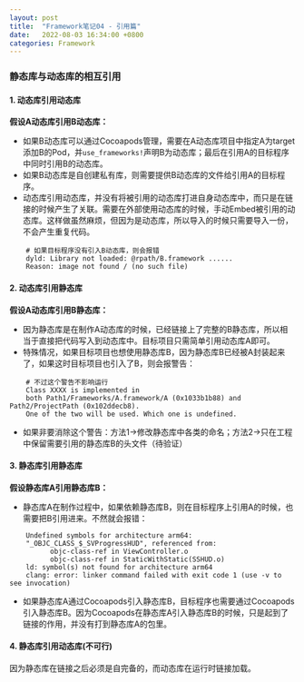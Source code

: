 ```yaml
---
layout: post
title:  "Framework笔记04 - 引用篇"
date:   2022-08-03 16:34:00 +0800
categories: Framework
---
```


### 静态库与动态库的相互引用

#### 1. 动态库引用动态库  
**假设A动态库引用B动态库：**  
* 如果B动态库可以通过Cocoapods管理，需要在A动态库项目中指定A为target添加B的Pod，并`use_frameworks!`声明B为动态库；最后在引用A的目标程序中同时引用B的动态库。  
* 如果B动态库是自创建私有库，则需要提供B动态库的文件给引用A的目标程序。  
* 动态库引用动态库，并没有将被引用的动态库打进自身动态库中，而只是在链接的时候产生了关联。需要在外部使用动态库的时候，手动Embed被引用的动态库。这样做虽然麻烦，但因为是动态库，所以导入的时候只需要导入一份，不会产生重复代码。  
```
    # 如果目标程序没有引入B动态库，则会报错
    dyld: Library not loaded: @rpath/B.framework ......
    Reason: image not found / (no such file)
```

#### 2. 动态库引用静态库  
**假设A动态库引用B静态库：**  
* 因为静态库是在制作A动态库的时候，已经链接上了完整的B静态库，所以相当于直接把代码写入到动态库中。目标项目只需简单引用动态库A即可。  
* 特殊情况，如果目标项目也想使用静态库B，因为静态库B已经被A封装起来了，如果这时目标项目也引入了B，则会报警告：  
```
    # 不过这个警告不影响运行
    Class XXXX is implemented in 
    both Path1/Frameworks/A.framework/A (0x1033b1b88) and Path2/ProjectPath (0x102ddecb8). 
    One of the two will be used. Which one is undefined.
```
* 如果非要消除这个警告：方法1->修改静态库中各类的命名；方法2->只在工程中保留需要引用的静态库B的头文件（待验证）  

#### 3. 静态库引用静态库  
**假设静态库A引用静态库B：**  
* 静态库A在制作过程中，如果依赖静态库B，则在目标程序上引用A的时候，也需要把B引用进来。不然就会报错：  
```
    Undefined symbols for architecture arm64:
    "_OBJC_CLASS_$_SVProgressHUD", referenced from:
          objc-class-ref in ViewController.o
          objc-class-ref in StaticWithStatic(SSHUD.o)
    ld: symbol(s) not found for architecture arm64
    clang: error: linker command failed with exit code 1 (use -v to see invocation)
```
* 如果静态库A通过Cocoapods引入静态库B，目标程序也需要通过Cocoapods引入静态库B。因为Cocoapods在静态库A引入静态库B的时候，只是起到了链接的作用，并没有打到静态库A的包里。  

#### 4. 静态库引用动态库(不可行)  
因为静态库在链接之后必须是自完备的，而动态库在运行时链接加载。  